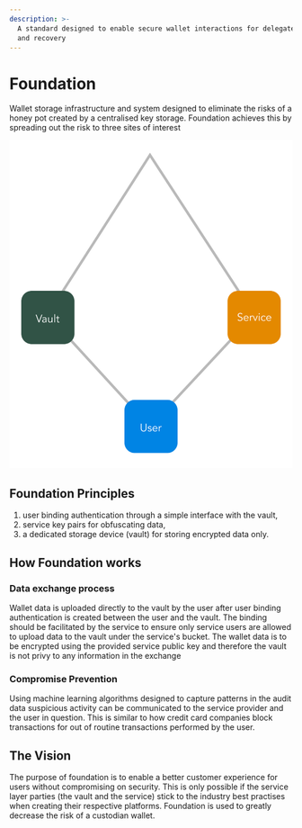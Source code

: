 ```yaml
---
description: >-
  A standard designed to enable secure wallet interactions for delegated access
  and recovery
---
```


# Foundation

Wallet storage infrastructure and system designed to eliminate the risks of a honey pot created by a centralised key storage. Foundation achieves this by spreading out the risk to three sites of interest

![Foundation Systems](.gitbook/assets/foundation-explained.png)

## Foundation Principles

1. user binding authentication through a simple interface with the vault,
2. service key pairs for obfuscating data,
3. a dedicated storage device (vault) for storing encrypted data only.

## How Foundation works

### Data exchange process

Wallet data is uploaded directly to the vault by the user after user binding authentication is created between the user and the vault. The binding should be facilitated by the service to ensure only service users are allowed to upload data to the vault under the service's bucket. The wallet data is to be encrypted using the provided service public key and therefore the vault is not privy to any information in the exchange

### Compromise Prevention

Using machine learning algorithms designed to capture patterns in the audit data suspicious activity can be communicated to the service provider and the user in question. This is similar to how credit card companies block transactions for out of routine transactions performed by the user.

## The Vision

The purpose of foundation is to enable a better customer experience for users without compromising on security. This is only possible if the service layer parties (the vault and the service) stick to the industry best practises when creating their respective platforms. Foundation is used to greatly decrease the risk of a custodian wallet.
